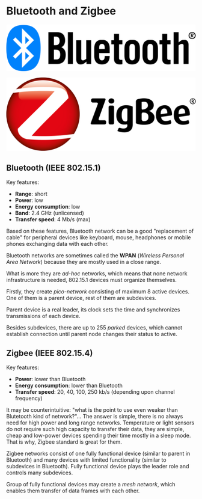 # Bluetooth and Zigbee

![bluetooth logo](images/bluetooth_logo.png)

![zigbee logo](images/zigbee_logo.png)



## Bluetooth (IEEE 802.15.1)

Key features:

* **Range**: short
* **Power**: low
* **Energy consumption**: low
* **Band**: 2.4 GHz (unlicensed)
* **Transfer speed**: 4 Mb/s (max)

Based on these features, Bluetooth network can be a good "replacement of
cable" for peripheral devices like keyboard, mouse, headphones or mobile phones
exchanging data with each other.

Bluetooth networks are sometimes called the **WPAN** (*Wireless Personal Area
Network*) because they are mostly used in a close range.

What is more they are *ad-hoc* networks, which means that none network
infrastructure is needed, 802.15.1 devices must organize themselves.

Firstly, they create *pico-network* consisting of maximum 8 active devices.
One of them is a parent device, rest of them are subdevices.

Parent device is a real leader, its clock sets the time and synchronizes
transmissions of each device.

Besides subdevices, there are up to 255 *parked* devices, which cannot
establish connection until parent node changes their status to active.



## Zigbee (IEEE 802.15.4)

Key features:

* **Power**: lower than Bluetooth
* **Energy consumption**: lower than Bluetooth
* **Transfer speed**: 20, 40, 100, 250 kb/s (depending upon channel frequency)

It may be counterintuitive: "what is the point to use even weaker than
Blutetooth kind of network?"... The answer is simple, there is no always need
for high power and long range networks. Temperature or light sensors do not
require such high capacity to transfer their data, they are simple, cheap and
low-power devices spending their time mostly in a sleep mode. That is why,
Zigbee standard is great for them.

Zigbee networks consist of one fully functional device (similar to parent in
Bluetooth) and many devices with limited functionality (similar to subdevices
in Bluetooth). Fully functional device plays the leader role and controls many
subdevices.

Group of fully functional devices may create a *mesh network*, which enables
them transfer of data frames with each other.

